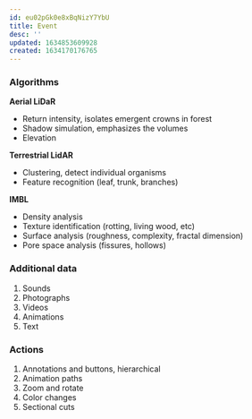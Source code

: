 ```yaml
---
id: eu02pGk0e8xBqNizY7YbU
title: Event
desc: ''
updated: 1634853609928
created: 1634170176765
---
```




### Algorithms

**Aerial LiDaR**

- Return intensity, isolates emergent crowns in forest
- Shadow simulation, emphasizes the volumes
- Elevation

**Terrestrial LidAR**

- Clustering, detect individual organisms
- Feature recognition (leaf, trunk, branches)

**IMBL**

- Density analysis
- Texture identification (rotting, living wood, etc)
- Surface analysis (roughness, complexity, fractal dimension)
- Pore space analysis (fissures, hollows)

### Additional data

1. Sounds
2. Photographs
3. Videos
4. Animations
5. Text

### Actions

1. Annotations and buttons, hierarchical
2. Animation paths
3. Zoom and rotate
4. Color changes
5. Sectional cuts

